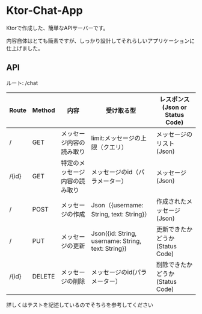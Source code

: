 # Ktor-Chat-App

Ktorで作成した、簡単なAPIサーバーです。

内容自体はとても簡素ですが、しっかり設計してそれらしいアプリケーションに仕上げました。

## API

ルート: /chat

|Route|Method|内容|受け取る型|レスポンス(Json or Status Code)|
|----|----|----|----|----|
|/|GET|メッセージ内容の読み取り|limit:メッセージの上限（クエリ）|メッセージのリスト(Json)|
|/{id}|GET|特定のメッセージ内容の読み取り|メッセージのid（パラメーター）|メッセージ(Json)|
|/|POST|メッセージの作成|Json（{username: String, text: String}）|作成されたメッセージ(Json)|
|/|PUT|メッセージの更新|Json({id: String, username: String, text: String})|更新できたかどうか(Status Code)|
|/{id}|DELETE|メッセージの削除|メッセージのid(パラメーター）|削除できたかどうか(Status Code)|

詳しくはテストを記述しているのでそちらを参考してください
